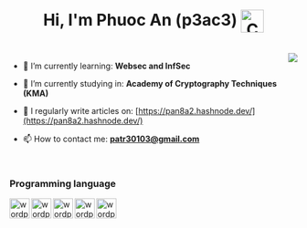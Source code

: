 <h1 align="center">Hi, I'm Phuoc An (p3ac3) <img  align="center" alt="Coding" width="40" src="https://raw.githubusercontent.com/nixin72/nixin72/master/wave.gif"> </h1>

<br>

<img align='right' src="https://media3.giphy.com/media/QkwRsjstM5ioQUmZAw/giphy.webp?cid=790b7611d0nsdbmpn3hgs65nrnipruhad2hgf6yn3w14fs4q&ep=v1_gifs_search&rid=giphy.webp&ct=g">

- 🌱 I’m currently learning: **Websec and InfSec**

- 🔭 I’m currently studying in: **Academy of Cryptography Techniques (KMA)**

- 📝 I regularly write articles on: [https://pan8a2.hashnode.dev/](https://pan8a2.hashnode.dev/)

- 📫 How to contact me: **patr30103@gmail.com**



<br />

### Programming language

<img align="left" alt="wordpress" width="35px" src="https://img.icons8.com/color/48/000000/html-5--v1.png" />
<img align="left" alt="wordpress" width="35px" src="https://img.icons8.com/color/48/000000/css3.png" />
<img align="left" alt="wordpress" width="35px" src="https://img.icons8.com/color/48/000000/javascript--v1.png"/>
<img align="left" alt="wordpress" width="35px" src="https://img.icons8.com/color/48/000000/python--v1.png"/>
<img align="left" alt="wordpress" width="35px" src="https://img.icons8.com/color/48/000000/java-coffee-cup-logo--v1.png"/>

<br />

<!--
**pan30/pan30** is a ✨ _special_ ✨ repository because its `README.md` (this file) appears on your GitHub profile.

Here are some ideas to get you started:

- 🔭 I’m currently working on ...
- 🌱 I’m currently learning ...
- 👯 I’m looking to collaborate on ...
- 🤔 I’m looking for help with ...
- 💬 Ask me about ...
- 📫 How to reach me: ...
- 😄 Pronouns: ...
- ⚡ Fun fact: ...
-->
